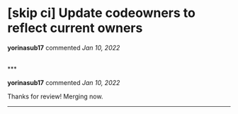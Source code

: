 # [skip ci] Update codeowners to reflect current owners

**yorinasub17** commented *Jan 10, 2022*


<br />
***


**yorinasub17** commented *Jan 10, 2022*

Thanks for review! Merging now.
***

